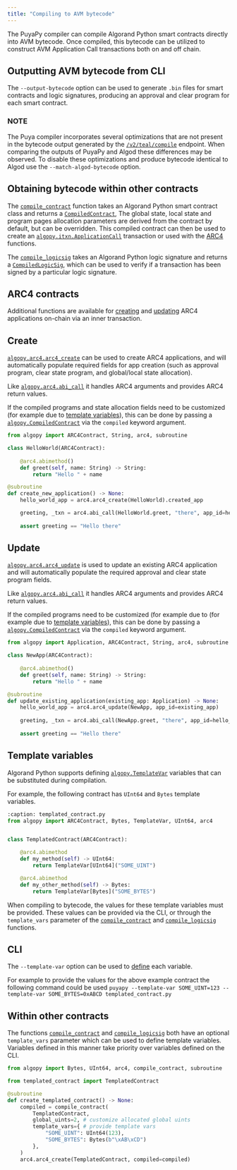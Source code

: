 ```yaml
---
title: "Compiling to AVM bytecode"
---
```



The PuyaPy compiler can compile Algorand Python smart contracts directly into AVM bytecode.
Once compiled, this bytecode can be utilized to construct AVM Application Call transactions both on and off chain.

## Outputting AVM bytecode from CLI

The `--output-bytecode` option can be used to generate `.bin` files for smart contracts and logic signatures, producing an approval and clear program for each smart contract.

### NOTE

The Puya compiler incorporates several optimizations that are not present in the bytecode output generated by the
[`/v2/teal/compile`](https://developer.algorand.org/docs/rest-apis/algod/#post-v2tealcompile) endpoint.
When comparing the outputs of PuyaPy and Algod these differences may be observed.
To disable these optimizations and produce bytecode identical to Algod use the `--match-algod-bytecode` option.

## Obtaining bytecode within other contracts

The [`compile_contract`](../../api-reference/api-algopy#algopy.compile_contract) function takes an Algorand Python smart contract class and returns a [`CompiledContract`](../../api-reference/api-algopy#algopy.CompiledContract),
The global state, local state and program pages allocation parameters are derived from the contract by default, but can be overridden.
This compiled contract can then be used to create an [`algopy.itxn.ApplicationCall`](../../api-reference/api-algopy.itxn#algopy.itxn.ApplicationCall) transaction or used with the [ARC4]() functions.

The [`compile_logicsig`](../../api-reference/api-algopy#algopy.compile_logicsig) takes an Algorand Python logic signature and returns a [`CompiledLogicSig`](../../api-reference/api-algopy#algopy.CompiledLogicSig), which can be used to
verify if a transaction has been signed by a particular logic signature.

## ARC4 contracts

Additional functions are available for [creating](#create) and [updating](#update) ARC4 applications on-chain via an inner transaction.

## Create

[`algopy.arc4.arc4_create`](../../api-reference/api-algopy.arc4#algopy.arc4.arc4_create) can be used to create ARC4 applications, and will automatically populate required fields for app creation (such as approval program, clear state program, and global/local state allocation).

Like [`algopy.arc4.abi_call`](../../language-guide/lg-transactions#arc4-application-calls) it handles ARC4 arguments and provides ARC4 return values.

If the compiled programs and state allocation fields need to be customized (for example due to [template variables]()),
this can be done by passing a [`algopy.CompiledContract`](../../api-reference/api-algopy#algopy.CompiledContract) via the `compiled` keyword argument.

```python
from algopy import ARC4Contract, String, arc4, subroutine

class HelloWorld(ARC4Contract):
    
    @arc4.abimethod()
    def greet(self, name: String) -> String:
        return "Hello " + name

@subroutine
def create_new_application() -> None:
    hello_world_app = arc4.arc4_create(HelloWorld).created_app

    greeting, _txn = arc4.abi_call(HelloWorld.greet, "there", app_id=hello_world_app)
    
    assert greeting == "Hello there"
```

## Update

[`algopy.arc4.arc4_update`](../../api-reference/api-algopy.arc4#algopy.arc4.arc4_update) is used to update an existing ARC4 application and will automatically populate the required approval and clear state program fields.

Like [`algopy.arc4.abi_call`](../../language-guide/lg-transactions#arc4-application-calls) it handles ARC4 arguments and provides ARC4 return values.

If the compiled programs need to be customized (for example due to (for example due to [template variables]()),
this can be done by passing a [`algopy.CompiledContract`](../../api-reference/api-algopy#algopy.CompiledContract) via the `compiled` keyword argument.

```python
from algopy import Application, ARC4Contract, String, arc4, subroutine

class NewApp(ARC4Contract):
    
    @arc4.abimethod()
    def greet(self, name: String) -> String:
        return "Hello " + name

@subroutine
def update_existing_application(existing_app: Application) -> None:
    hello_world_app = arc4.arc4_update(NewApp, app_id=existing_app)
    
    greeting, _txn = arc4.abi_call(NewApp.greet, "there", app_id=hello_world_app)
    
    assert greeting == "Hello there"
```

## Template variables

Algorand Python supports defining [`algopy.TemplateVar`](../../api-reference/api-algopy#algopy.TemplateVar) variables that can be substituted during compilation.

For example, the following contract has `UInt64` and `Bytes` template variables.

```python
:caption: templated_contract.py
from algopy import ARC4Contract, Bytes, TemplateVar, UInt64, arc4


class TemplatedContract(ARC4Contract):

    @arc4.abimethod
    def my_method(self) -> UInt64:
        return TemplateVar[UInt64]("SOME_UINT")

    @arc4.abimethod
    def my_other_method(self) -> Bytes:
        return TemplateVar[Bytes]("SOME_BYTES")
```

When compiling to bytecode, the values for these template variables must be provided. These values can be provided via the CLI,
or through the `template_vars` parameter of the [`compile_contract`](../../api-reference/api-algopy#algopy.compile_contract) and [`compile_logicsig`](../../api-reference/api-algopy#algopy.compile_logicsig) functions.

## CLI

The `--template-var` option can be used to [define](../compiler#defining-template-values) each variable.

For example to provide the values for the above example contract the following command could be used
`puyapy --template-var SOME_UINT=123 --template-var SOME_BYTES=0xABCD templated_contract.py`

## Within other contracts

The functions [`compile_contract`](../../api-reference/api-algopy#algopy.compile_contract) and [`compile_logicsig`](../../api-reference/api-algopy#algopy.compile_logicsig) both have an optional `template_vars` parameter
which can be used to define template variables. Variables defined in this manner take priority over variables defined on the CLI.

```python
from algopy import Bytes, UInt64, arc4, compile_contract, subroutine

from templated_contract import TemplatedContract

@subroutine
def create_templated_contract() -> None:
    compiled = compile_contract(
        TemplatedContract,
        global_uints=2, # customize allocated global uints
        template_vars={ # provide template vars
            "SOME_UINT": UInt64(123),
            "SOME_BYTES": Bytes(b"\xAB\xCD")
        },
    )
    arc4.arc4_create(TemplatedContract, compiled=compiled)
```
